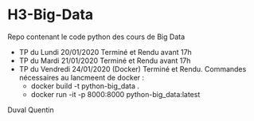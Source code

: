 # H3-Big-Data

Repo contenant le code python des cours de Big Data

- TP du Lundi 20/01/2020 Terminé et Rendu avant 17h
- TP du Mardi 21/01/2020 Terminé et Rendu avant 17h
- TP du Vendredi 24/01/2020 (Docker) Terminé et Rendu. Commandes nécessaires au lancmeent de docker :
    - docker build -t python-big_data .
    - docker run -it -p 8000:8000 python-big_data:latest

Duval Quentin

